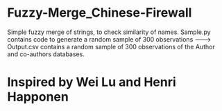 # Fuzzy-Merge_Chinese-Firewall
Simple fuzzy merge of strings, to check similarity of names.
Sample.py contains code to generate a random sample of 300 observations --->
Output.csv contains a random sample of 300 observations of the Author and co-authors databases.

# Inspired by Wei Lu and Henri Happonen
